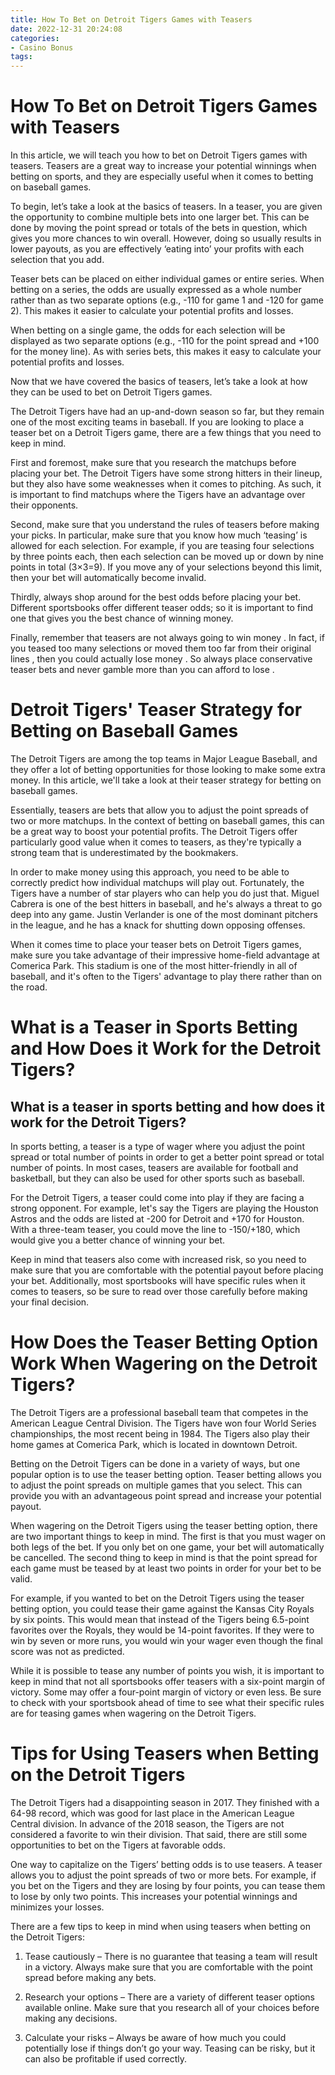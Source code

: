 ```yaml
---
title: How To Bet on Detroit Tigers Games with Teasers
date: 2022-12-31 20:24:08
categories:
- Casino Bonus
tags:
---
```



#  How To Bet on Detroit Tigers Games with Teasers

In this article, we will teach you how to bet on Detroit Tigers games with teasers. Teasers are a great way to increase your potential winnings when betting on sports, and they are especially useful when it comes to betting on baseball games.

To begin, let’s take a look at the basics of teasers. In a teaser, you are given the opportunity to combine multiple bets into one larger bet. This can be done by moving the point spread or totals of the bets in question, which gives you more chances to win overall. However, doing so usually results in lower payouts, as you are effectively ‘eating into’ your profits with each selection that you add.

Teaser bets can be placed on either individual games or entire series. When betting on a series, the odds are usually expressed as a whole number rather than as two separate options (e.g., -110 for game 1 and -120 for game 2). This makes it easier to calculate your potential profits and losses.

When betting on a single game, the odds for each selection will be displayed as two separate options (e.g., -110 for the point spread and +100 for the money line). As with series bets, this makes it easy to calculate your potential profits and losses.

Now that we have covered the basics of teasers, let’s take a look at how they can be used to bet on Detroit Tigers games.

The Detroit Tigers have had an up-and-down season so far, but they remain one of the most exciting teams in baseball. If you are looking to place a teaser bet on a Detroit Tigers game, there are a few things that you need to keep in mind.

First and foremost, make sure that you research the matchups before placing your bet. The Detroit Tigers have some strong hitters in their lineup, but they also have some weaknesses when it comes to pitching. As such, it is important to find matchups where the Tigers have an advantage over their opponents.

Second, make sure that you understand the rules of teasers before making your picks. In particular, make sure that you know how much ‘teasing’ is allowed for each selection. For example, if you are teasing four selections by three points each, then each selection can be moved up or down by nine points in total (3×3=9). If you move any of your selections beyond this limit, then your bet will automatically become invalid.

Thirdly, always shop around for the best odds before placing your bet. Different sportsbooks offer different teaser odds; so it is important to find one that gives you the best chance of winning money.

Finally, remember that teasers are not always going to win money . In fact, if you teased too many selections or moved them too far from their original lines , then you could actually lose money . So always place conservative teaser bets and never gamble more than you can afford to lose .

#  Detroit Tigers' Teaser Strategy for Betting on Baseball Games

The Detroit Tigers are among the top teams in Major League Baseball, and they offer a lot of betting opportunities for those looking to make some extra money. In this article, we'll take a look at their teaser strategy for betting on baseball games.

Essentially, teasers are bets that allow you to adjust the point spreads of two or more matchups. In the context of betting on baseball games, this can be a great way to boost your potential profits. The Detroit Tigers offer particularly good value when it comes to teasers, as they're typically a strong team that is underestimated by the bookmakers.

In order to make money using this approach, you need to be able to correctly predict how individual matchups will play out. Fortunately, the Tigers have a number of star players who can help you do just that. Miguel Cabrera is one of the best hitters in baseball, and he's always a threat to go deep into any game. Justin Verlander is one of the most dominant pitchers in the league, and he has a knack for shutting down opposing offenses.

When it comes time to place your teaser bets on Detroit Tigers games, make sure you take advantage of their impressive home-field advantage at Comerica Park. This stadium is one of the most hitter-friendly in all of baseball, and it's often to the Tigers' advantage to play there rather than on the road.




#  What is a Teaser in Sports Betting and How Does it Work for the Detroit Tigers?

<h2>What is a teaser in sports betting and how does it work for the Detroit Tigers?</h2>

In sports betting, a teaser is a type of wager where you adjust the point spread or total number of points in order to get a better point spread or total number of points. In most cases, teasers are available for football and basketball, but they can also be used for other sports such as baseball.

For the Detroit Tigers, a teaser could come into play if they are facing a strong opponent. For example, let's say the Tigers are playing the Houston Astros and the odds are listed at -200 for Detroit and +170 for Houston. With a three-team teaser, you could move the line to -150/+180, which would give you a better chance of winning your bet.

Keep in mind that teasers also come with increased risk, so you need to make sure that you are comfortable with the potential payout before placing your bet. Additionally, most sportsbooks will have specific rules when it comes to teasers, so be sure to read over those carefully before making your final decision.

#  How Does the Teaser Betting Option Work When Wagering on the Detroit Tigers?

The Detroit Tigers are a professional baseball team that competes in the American League Central Division. The Tigers have won four World Series championships, the most recent being in 1984. The Tigers also play their home games at Comerica Park, which is located in downtown Detroit.

Betting on the Detroit Tigers can be done in a variety of ways, but one popular option is to use the teaser betting option. Teaser betting allows you to adjust the point spreads on multiple games that you select. This can provide you with an advantageous point spread and increase your potential payout.

When wagering on the Detroit Tigers using the teaser betting option, there are two important things to keep in mind. The first is that you must wager on both legs of the bet. If you only bet on one game, your bet will automatically be cancelled. The second thing to keep in mind is that the point spread for each game must be teased by at least two points in order for your bet to be valid.

For example, if you wanted to bet on the Detroit Tigers using the teaser betting option, you could tease their game against the Kansas City Royals by six points. This would mean that instead of the Tigers being 6.5-point favorites over the Royals, they would be 14-point favorites. If they were to win by seven or more runs, you would win your wager even though the final score was not as predicted.

While it is possible to tease any number of points you wish, it is important to keep in mind that not all sportsbooks offer teasers with a six-point margin of victory. Some may offer a four-point margin of victory or even less. Be sure to check with your sportsbook ahead of time to see what their specific rules are for teasing games when wagering on the Detroit Tigers.

#  Tips for Using Teasers when Betting on the Detroit Tigers

The Detroit Tigers had a disappointing season in 2017. They finished with a 64-98 record, which was good for last place in the American League Central division. In advance of the 2018 season, the Tigers are not considered a favorite to win their division. That said, there are still some opportunities to bet on the Tigers at favorable odds.

One way to capitalize on the Tigers’ betting odds is to use teasers. A teaser allows you to adjust the point spreads of two or more bets. For example, if you bet on the Tigers and they are losing by four points, you can tease them to lose by only two points. This increases your potential winnings and minimizes your losses.

There are a few tips to keep in mind when using teasers when betting on the Detroit Tigers:

1) Tease cautiously – There is no guarantee that teasing a team will result in a victory. Always make sure that you are comfortable with the point spread before making any bets.

2) Research your options – There are a variety of different teaser options available online. Make sure that you research all of your choices before making any decisions.

3) Calculate your risks – Always be aware of how much you could potentially lose if things don’t go your way. Teasing can be risky, but it can also be profitable if used correctly.